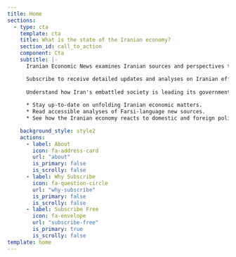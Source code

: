```yaml
---
title: Home
sections:
  - type: cta
    template: cta
    title: What is the state of the Iranian economy? 
    section_id: call_to_action
    component: Cta
    subtitle: |-
      Iranian Economic News examines Iranian sources and perspectives to understand issues and identify opportunities.

      Subscribe to receive detailed updates and analyses on Iranian efforts to tackle international sanctions, political corruption, and mismanagement.
      
      Understand how Iran's embattled society is leading its government in efforts to develop what could become one of the world’s most efficient exporters of energy, technology, petrochemicals, pharmaceuticals, agricultural products, and more.
      
      * Stay up-to-date on unfolding Iranian economic matters.
      * Read accessible analyses of Farsi-language new sources.
      * See how the Iranian economy reacts to domestic and foreign policy.

    background_style: style2
    actions:
      - label: About
        icon: fa-address-card
        url: "about"
        is_primary: false
        is_scrolly: false
      - label: Why Subscribe
        icon: fa-question-circle
        url: "why-subscribe"
        is_primary: false
        is_scrolly: false
      - label: Subscribe Free
        icon: fa-envelope
        url: "subscribe-free"
        is_primary: true
        is_scrolly: false
template: home
---
```

